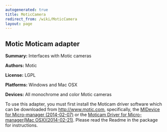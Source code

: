 ```yaml
---
autogenerated: true
title: MoticCamera
redirect_from: /wiki/MoticCamera
layout: page
---
```


## Motic Moticam adapter

**Summary:** Interfaces with Motic cameras

**Authors:** Motic

**License:** LGPL

**Platforms:** Windows and Mac OSX

**Devices:** All monochrome and color Motic cameras

To use this adapter, you must first install the Moticam driver software
which can be downloaded from
[<http://www.motic.com>](http://www.motic.com/As_Support_Download/),
specifically, the [MIDevice for Micro-manager
(2014-02-07)](http://www.motic.com/As_Support_Download/d56.html) or the
[Moticam Driver for Micro-manager(Mac
OSX)(2014-02-21)](http://www.motic.com/As_Support_Download/d93.html).
Please read the Readme in the package for instructions.
